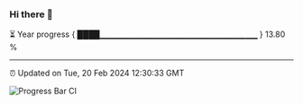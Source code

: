 ### Hi there 👋

⏳ Year progress { ████▁▁▁▁▁▁▁▁▁▁▁▁▁▁▁▁▁▁▁▁▁▁▁▁▁▁ } 13.80 %

---

⏰ Updated on Tue, 20 Feb 2024 12:30:33 GMT

![Progress Bar CI](https://github.com/ZhaoGui/ZhaoGui/workflows/Progress%20Bar%20CI/badge.svg)
